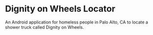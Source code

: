 # Dignity on Wheels Locator

An Android application for homeless people in Palo Alto, CA to locate a shower truck called Dignity on Wheels.
